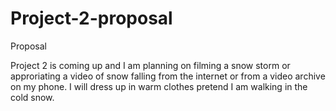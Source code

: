 # Project-2-proposal 

Proposal

Project 2 is coming up and I am planning on filming a snow storm or approriating a video of snow falling from the internet or from a video archive on my phone.
I will dress up in warm clothes pretend I am walking in the cold snow.
